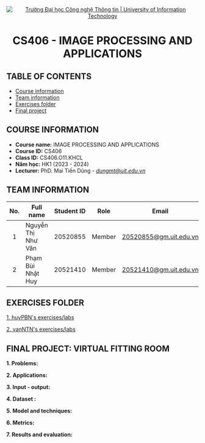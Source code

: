 <!-- Banner -->
<p align="center">
  <a href="https://www.uit.edu.vn/" title="Trường Đại học Công nghệ Thông tin" style="border: none;">
    <img src="https://i.imgur.com/WmMnSRt.png" alt="Trường Đại học Công nghệ Thông tin | University of Information Technology">
  </a>
</p>

<!-- Title -->
<h1 align="center"><b>CS406 - IMAGE PROCESSING AND APPLICATIONS</b></h1>


## TABLE OF CONTENTS
* [Course information](#course-information)
* [Team information](#team-information)
* [Exercises folder](#exercises-folder)
* [Final project](#final-project)


## COURSE INFORMATION
* **Course name:** IMAGE PROCESSING AND APPLICATIONS
* **Course ID:** CS406
* **Class ID:** CS406.O11.KHCL
* **Năm học:** HK1 (2023 - 2024)
* **Lecturer:** PhD. Mai Tiến Dũng - *dungmt@uit.edu.vn*

## TEAM INFORMATION
| No. | Full name | Student ID | Role | Email | Github | Facebook |
| :---: | --- | --- | --- | --- | --- | --- |
| 1 | Nguyễn Thị Như Vân | 20520855 | Member | 20520855@gm.uit.edu.vn | [nhwzaan](https://github.com/nhwzaam) | [vanntn](https://www.facebook.com/xxnhwzaan/) |
| 2 | Phạm Bùi Nhật Huy | 20521410 | Member | 20521410@gm.uit.edu.vn | [mysteryrune](https://github.com/MysteryRune) | [huypbn](https://www.facebook.com/huy.phambuinhat/) |


## EXERCISES FOLDER
[1. huyPBN's exercises/labs](https://github.com/MysteryRune/CS406-Digital_Image_Processing)

[2. vanNTN's exercises/labs](https://github.com/nhwzaan/image_processing_and_applications)


## FINAL PROJECT: VIRTUAL FITTING ROOM

**1.   Problems:**


**2.   Applications:**



**3. Input - output:**

**4.   Dataset :**


**5.   Model and techniques:**

    
**6.   Metrics:**


**7. Results and evaluation:**

